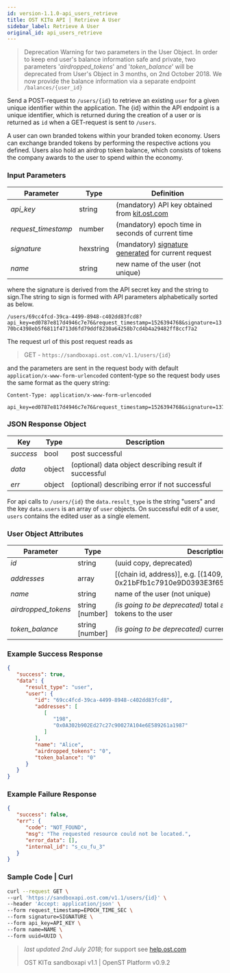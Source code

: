 ```yaml
---
id: version-1.1.0-api_users_retrieve
title: OST KIT⍺ API | Retrieve A User
sidebar_label: Retrieve A User
original_id: api_users_retrieve
---
```

> Deprecation Warning for two parameters in the User Object. 
> In order to keep end user's balance information safe and private, two parameters '_airdropped_tokens_' and '_token_balance_' will be deprecated from User's Object in 3 months, on 2nd October 2018.
> We now provide the balance information via a separate endpoint `/balances/{user_id}`

Send a POST-request to `/users/{id}` to retrieve an existing `user` for a given unique identifier within the application. The {id} within the API endpoint is a unique identifier, which is returned during the creation of a user or is returned as `id` when a GET-request is sent to `/users`.

A user can own branded tokens within your branded token economy.  Users can exchange branded tokens by performing the respective actions you defined.  Users also hold an airdrop token balance, which consists of tokens the company awards to the user to spend within the economy.

### Input Parameters

| Parameter           | Type      | Definition  |
|---------------------|-----------|--------|
| _api_key_           | string     | (mandatory) API key obtained from [kit.ost.com](https://kit.ost.com) |
| _request_timestamp_ | number    | (mandatory) epoch time in seconds of current time |
| _signature_         | hexstring | (mandatory) [<u>signature generated</u>](2_98_API_AUTHENTICATION.md) for current request |
| _name_              | string    |new name of the user (not unique) |

where the signature is derived from the API secret key and the string to sign.The string to sign is formed with API parameters alphabetically sorted as below.


`/users/69cc4fcd-39ca-4499-8948-c402dd83fcd8?api_key=ed0787e817d4946c7e76&request_timestamp=1526394768&signature=1370bc4398eb5f6811f4713d6fd79ddf8230a64258b7cd4b4a29482ff8ccf7a2`

The request url of this post request reads as

> GET - `https://sandboxapi.ost.com/v1.1/users/{id}`

and the parameters are sent in the request body with default `application/x-www-form-urlencoded` content-type so the request body uses the same format as the query string:

```
Content-Type: application/x-www-form-urlencoded

api_key=ed0787e817d4946c7e76&request_timestamp=1526394768&signature=1370bc4398eb5f6811f4713d6fd79ddf8230a64258b7cd4b4a29482ff8ccf7a2

```
### JSON Response Object

| Key        | Type   | Description      |
|------------|--------|------------|
| _success_  | bool   | post successful |
| _data_     | object | (optional) data object describing result if successful   |
| _err_      | object | (optional) describing error if not successful |

For api calls to `/users/{id}` the `data.result_type` is the string "users"
and the key `data.users` is an array of `user` objects.
On successful edit of a user, `users` contains the edited user as a single element.

### User Object Attributes

| Parameter | Type   | Description  |
|-----------|--------|--------|
| _id_      | string | (uuid copy, deprecated) |
| _addresses_    | array | [(chain id, address)], e.g. [(1409, 0x21bFfb1c7910e9D0393E3f655E921FB47F70ab56)]   |
| _name_    | string | name of the user (not unique) |
| _airdropped_tokens_ | string [number] | _(is going to be deprecated)_ total amount of airdropped tokens to the user |
| _token_balance_           | string [number] | _(is going to be deprecated)_ current balance of the user  |


### Example Success Response

```json
{
   "success": true,
   "data": {
      "result_type": "user",
      "user": {
         "id": "69cc4fcd-39ca-4499-8948-c402dd83fcd8",
         "addresses": [
            [
               "198",
               "0x0A302b902Ed27c27c90027A104e6E589261a1987"
            ]
         ],
         "name": "Alice",
         "airdropped_tokens": "0",
         "token_balance": "0"
      }
   }
}
```

### Example Failure Response

```json
{
   "success": false,
   "err": {
      "code": "NOT_FOUND",
      "msg": "The requested resource could not be located.",
      "error_data": [],
      "internal_id": "s_cu_fu_3"
   }
}
```

### Sample Code | Curl

```bash
curl --request GET \
--url 'https://sandboxapi.ost.com/v1.1/users/{id}' \
--header 'Accept: application/json' \
--form request_timestamp=EPOCH_TIME_SEC \
--form signature=SIGNATURE \
--form api_key=API_KEY \
--form name=NAME \
--form uuid=UUID \
```

>_last updated 2nd July 2018_; for support see [help.ost.com](help.ost.com)
>
> OST KIT⍺ sandboxapi v1.1 | OpenST Platform v0.9.2

